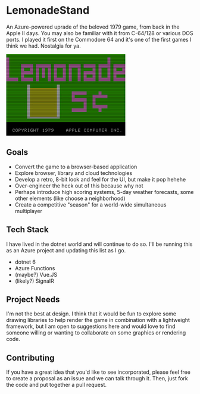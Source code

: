 # LemonadeStand
An Azure-powered uprade of the beloved 1979 game, from back in the Apple II days. You may also be familiar with it from C-64/128 or various DOS ports. I played it first on the Commodore 64 and it's one of the first games I think we had. Nostalgia for ya.

![Original Opening Screen](original_opening_screen.jpg)

## Goals

 - Convert the game to a browser-based application
 - Explore browser, library and cloud technologies 
 - Develop a retro, 8-bit look and feel for the UI, but make it pop hehehe
 - Over-engineer the heck out of this because why not
 - Perhaps introduce high scoring systems, 5-day weather forecasts, some other elements (like choose a neighborhood)
 - Create a competitive "season" for a world-wide simultaneous multiplayer 

## Tech Stack

I have lived in the dotnet world and will continue to do so. I'll be running this as an Azure project and updating this list as I go.

 - dotnet 6
 - Azure Functions
 - (maybe?) Vue.JS
 - (likely?) SignalR
 
## Project Needs

I'm not the best at design. I think that it would be fun to explore some drawing libraries to help render the game in combination with a lightweight framework, but I am open to suggestions here and would love to find someone willing or wanting to collaborate on some graphics or rendering code.

## Contributing

If you have a great idea that you'd like to see incorporated, please feel free to create a proposal as an issue and we can talk through it. Then, just fork the code and put together a pull request.

 

